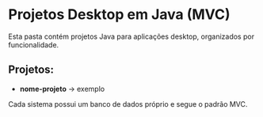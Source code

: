 # Projetos Desktop em Java (MVC)

Esta pasta contém projetos Java para aplicações desktop, organizados por funcionalidade.

## Projetos:
- **nome-projeto** → exemplo 

Cada sistema possui um banco de dados próprio e segue o padrão MVC.

